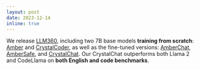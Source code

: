 ```yaml
---
layout: post
date: 2023-12-14
inline: true
---
```


We release [LLM360](https://www.llm360.ai/),  including two 7B base models **training from scratch**: [Amber](https://huggingface.co/LLM360/Amber) and [CrystalCoder](https://huggingface.co/LLM360/CrystalCoder), as well as the fine-tuned versions: [AmberChat](https://huggingface.co/LLM360/AmberChat), [AmberSafe](https://huggingface.co/LLM360/AmberSafe), and [CrystalChat](https://huggingface.co/LLM360/CrystalChat). Our CrystalChat outperforms both Llama 2 and CodeLlama on **both English and code benchmarks**.     
 